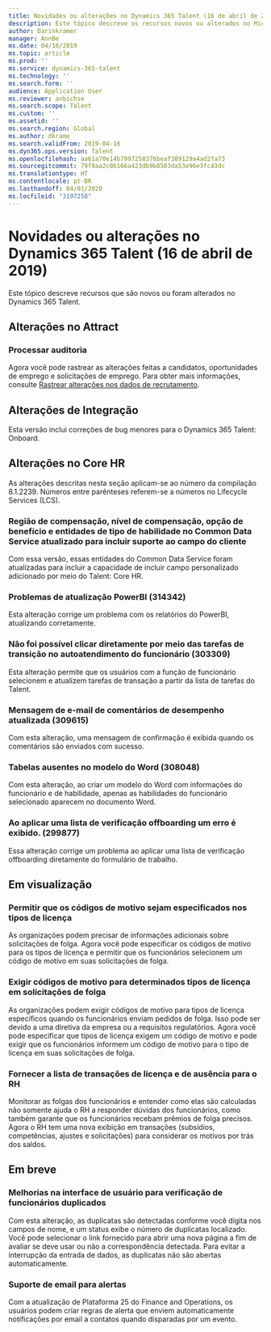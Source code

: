 ```yaml
---
title: Novidades ou alterações no Dynamics 365 Talent (16 de abril de 2019)
description: Este tópico descreve os recursos novos ou alterados no Microsoft Dynamics 365 Talent.
author: Darinkramer
manager: AnnBe
ms.date: 04/16/2019
ms.topic: article
ms.prod: ''
ms.service: dynamics-365-talent
ms.technology: ''
ms.search.form: ''
audience: Application User
ms.reviewer: anbichse
ms.search.scope: Talent
ms.custom: ''
ms.assetid: ''
ms.search.region: Global
ms.author: dkrame
ms.search.validFrom: 2019-04-16
ms.dyn365.ops.version: Talent
ms.openlocfilehash: aa61a70e14b7997258376beaf389129a4ad2fa73
ms.sourcegitcommit: 79f8aa2c0b166a423db9b8503da53e96e3fc43dc
ms.translationtype: HT
ms.contentlocale: pt-BR
ms.lasthandoff: 04/01/2020
ms.locfileid: "3197258"
---
```

# <a name="whats-new-or-changed-in-dynamics-365-talent-april-16-2019"></a>Novidades ou alterações no Dynamics 365 Talent (16 de abril de 2019)

Este tópico descreve recursos que são novos ou foram alterados no Dynamics 365 Talent.

## <a name="changes-in-attract"></a>Alterações no Attract

### <a name="process-auditing"></a>Processar auditoria

Agora você pode rastrear as alterações feitas a candidatos, oportunidades de emprego e solicitações de emprego. Para obter mais informações, consulte [Rastrear alterações nos dados de recrutamento](process-auditing.md).

## <a name="changes-in-onboard"></a>Alterações de Integração

Esta versão inclui correções de bug menores para o Dynamics 365 Talent: Onboard.

## <a name="changes-in-core-hr"></a>Alterações no Core HR

As alterações descritas nesta seção aplicam-se ao número da compilação 8.1.2239. Números entre parênteses referem-se a números no Lifecycle Services (LCS).

### <a name="compensation-region-compensation-level-benefit-option-and-skill-type-entities-in-common-data-service-updated-to-include-customer-field-support"></a>Região de compensação, nível de compensação, opção de benefício e entidades de tipo de habilidade no Common Data Service atualizado para incluir suporte ao campo do cliente

Com essa versão, essas entidades do Common Data Service foram atualizadas para incluir a capacidade de incluir campo personalizado adicionado por meio do Talent: Core HR.

### <a name="powerbi-refresh-issues-314342"></a>Problemas de atualização PowerBI (314342)

Esta alteração corrige um problema com os relatórios do PowerBI, atualizando corretamente.

### <a name="unable-to-click-directly-through-on-transition-tasks-in-employee-self-service-303309"></a>Não foi possível clicar diretamente por meio das tarefas de transição no autoatendimento do funcionário (303309)

Esta alteração permite que os usuários com a função de funcionário selecionem e atualizem tarefas de transação a partir da lista de tarefas do Talent.

### <a name="performance-feedback-email-message-updated-309615"></a>Mensagem de e-mail de comentários de desempenho atualizada (309615)

Com esta alteração, uma mensagem de confirmação é exibida quando os comentários são enviados com sucesso.

### <a name="missing-tables-in-word-template-308048"></a>Tabelas ausentes no modelo do Word (308048)

Com esta alteração, ao criar um modelo do Word com informações do funcionário e de habilidade, apenas as habilidades do funcionário selecionado aparecem no documento Word.

### <a name="when-applying-an-offboarding-checklist-an-error-is-displayed-299877"></a>Ao aplicar uma lista de verificação offboarding um erro é exibido. (299877)

Essa alteração corrige um problema ao aplicar uma lista de verificação offboarding diretamente do formulário de trabalho.

## <a name="in-preview"></a>Em visualização

### <a name="allow-reason-codes-to-be-specified-on-leave-types"></a>Permitir que os códigos de motivo sejam especificados nos tipos de licença

As organizações podem precisar de informações adicionais sobre solicitações de folga. Agora você pode especificar os códigos de motivo para os tipos de licença e permitir que os funcionários selecionem um código de motivo em suas solicitações de folga.

### <a name="require-reason-codes-for-certain-leave-types-on-time-off-requests"></a>Exigir códigos de motivo para determinados tipos de licença em solicitações de folga

As organizações podem exigir códigos de motivo para tipos de licença específicos quando os funcionários enviam pedidos de folga. Isso pode ser devido a uma diretiva da empresa ou a requisitos regulatórios. Agora você pode especificar que tipos de licença exigem um código de motivo e pode exigir que os funcionários informem um código de motivo para o tipo de licença em suas solicitações de folga.

### <a name="provide-leave-and-absence-transaction-list-for-hr"></a>Fornecer a lista de transações de licença e de ausência para o RH

Monitorar as folgas dos funcionários e entender como elas são calculadas não somente ajuda o RH a responder dúvidas dos funcionários, como também garante que os funcionários recebam prêmios de folga precisos. Agora o RH tem uma nova exibição em transações (subsídios, competências, ajustes e solicitações) para considerar os motivos por trás dos saldos.

## <a name="coming-soon"></a>Em breve

### <a name="improvements-to-the-user-interface-for-duplicate-employee-check"></a>Melhorias na interface de usuário para verificação de funcionários duplicados

Com esta alteração, as duplicatas são detectadas conforme você digita nos campos de nome, e um status exibe o número de duplicatas localizado. Você pode selecionar o link fornecido para abrir uma nova página a fim de avaliar se deve usar ou não a correspondência detectada. Para evitar a interrupção da entrada de dados, as duplicatas não são abertas automaticamente.

### <a name="email-support-for-alerts"></a>Suporte de email para alertas

Com a atualização de Plataforma 25 do Finance and Operations, os usuários podem criar regras de alerta que enviem automaticamente notificações por email a contatos quando disparadas por um evento.


